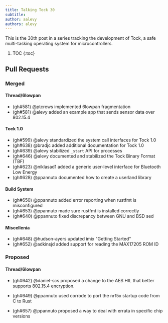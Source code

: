 ```yaml
---
title: Talking Tock 30
subtitle: 
author: aalevy
authors: alevy
---
```


This is the 30th post in a series tracking the development of Tock, a
safe multi-tasking operating system for microcontrollers.

1. TOC
{:toc}

## Pull Requests

### Merged

#### Thread/6lowpan

  * (gh#581) @ptcrews implemented 6lowpan fragmentation
  * (gh#581) @alevy added an example app that sends sensor data over 802.15.4

#### Tock 1.0

  * (gh#599) @alevy standardized the system call interfaces for Tock 1.0
  * (gh#638) @bradjc added additional documentation for Tock 1.0
  * (gh#639) @alevy stabilized `_start` API for processes
  * (gh#646) @alevy documented and stabilized the Tock Binary Format (TBF)
  * (gh#623) @niklasad1 added a  generic user-level interface for Bluetooth Low Energy
  * (gh#628) @ppannuto documented how to create a userland library

#### Build System

  * (gh#650) @ppannuto added error reporting when rustfmt is misconfigured
  * (gh#653) @ppannuto made sure rustfmt is installed correctly
  * (gh#640) @ppannuto fixed discrepancy between GNU and BSD sed

#### Miscellenia

  * (gh#648) @hudson-ayers updated imix "Getting Started"
  * (gh#652) @adkinsjd added support for reading the MAX17205 ROM ID

### Proposed

#### Thread/6lowpan

  * (gh#642) @daniel-scs proposed a change to the AES HIL that better supports
    802.15.4 encryption.

  * (gh#649) @ppannuto used corrode to port the nrf5x startup code from C to Rust
  * (gh#657) @ppannuto proposed a way to deal with errata in specific chip versions

